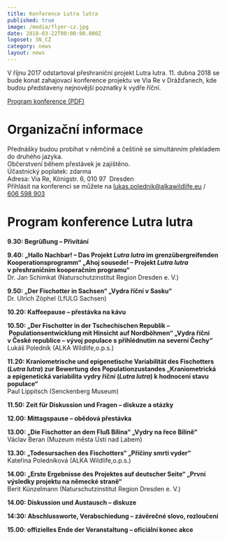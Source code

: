 ```yaml
---
title: Konference Lutra lutra
published: true
image: /media/flyer-cz.jpg
date: 2018-03-22T00:00:00.000Z
logoset: SN_CZ
category: news
layout: news
---
```

V říjnu 2017 odstartoval přeshraniční projekt Lutra lutra. 11. dubna
2018 se bude konat zahajovací konference projektu ve Via Re
v Drážďanech, kde budou představeny nejnovější poznatky k vydře říční.

[Program konference (PDF)](/media/Konference_Lutra_lutra_program.pdf)

# Organizační informace

Přednášky budou probíhat v němčině a češtině se simultánním překladem do
druhého jazyka.  
Občerstvení během přestávek je zajištěno.  
Účastnický poplatek: zdarma  
Adresa: Via Re, Königstr. 6, 010 97  Dresden  
Přihlásit na konferenci se můžete na
[lukas.polednik@alkawildlife.eu](mailto:lukas.polednik@alkawildlife.eu)
/ [606 598 903](tel:+420-606-598-903)

# Program konference Lutra lutra

**9.30: Begrüßung – Přivítání**

**9.40: „Hallo Nachbar! – Das Projekt *Lutra lutra* im
grenzübergreifenden Kooperationsprogramm“ „Ahoj sousede! – Projekt
*Lutra lutra* v přeshraničním kooperačním programu“**  
Dr. Jan Schimkat (Naturschutzinstitut Region Dresden e. V.)

**9.50: „Der Fischotter in Sachsen“ „Vydra říční v Sasku“**  
Dr. Ulrich Zöphel (LfULG Sachsen)

**10.20: Kaffeepause – přestávka na kávu**

**10.50: „Der Fischotter in der Tschechischen
Republik – Populationsentwicklung mit Hinsicht auf Nordböhmen“ „Vydra
říční v České republice – vývoj populace s přihlédnutím na severní
Čechy“**  
Lukáš Poledník (ALKA Wildlife,o.p.s.)

**11.20: Kraniometrische und epigenetische Variabilität des Fischotters
(*Lutra lutra*) zur Bewertung des Populationzustandes „Kraniometrická
a epigenetická variabilita vydry říční (*Lutra lutra*) k hodnocení stavu
populace“**  
Paul Lippitsch (Senckenberg Museum)

**11.50: Zeit für Diskussion und Fragen – diskuze a otázky**

**12.00: Mittagspause – obědová přestávka**

**13.00: „Die Fischotter an dem Fluß Bílina“ „Vydry na řece Bílině“**  
Václav Beran (Muzeum města Ústí nad Labem)

**13.30: „Todesursachen des Fischotters“ „Příčiny smrti vyder“**  
Kateřina Poledníková (ALKA Wildlife,o.p.s.)

**14.00: „Erste Ergebnisse des Projektes auf deutscher Seite“ „První
výsledky projektu na německé straně“**  
Berit Künzelmann (Naturschutzinstitut Region Dresden e. V.)

**14.00: Diskussion und Austausch – diskuze**

**14:30: Abschlussworte, Verabschiedung – závěrečné slovo,
rozloučení**

**15.00: offizielles Ende der Veranstaltung – oficiální konec
akce**
